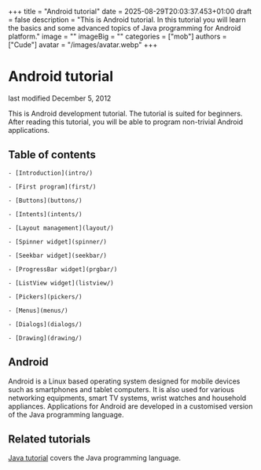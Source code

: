 +++
title = "Android tutorial"
date = 2025-08-29T20:03:37.453+01:00
draft = false
description = "This is Android tutorial. In this tutorial you will learn the basics and some advanced topics of Java programming for Android platform."
image = ""
imageBig = ""
categories = ["mob"]
authors = ["Cude"]
avatar = "/images/avatar.webp"
+++

# Android tutorial

last modified December 5, 2012

This is Android development tutorial. The tutorial is suited for beginners. 
After reading this tutorial, you will be able to program non-trivial 
Android applications. 

## Table of contents

   
    - [Introduction](intro/)
 
    - [First program](first/)
 
    - [Buttons](buttons/)
 
    - [Intents](intents/)
 
    - [Layout management](layout/)
 
    - [Spinner widget](spinner/)
 
    - [Seekbar widget](seekbar/)

    - [ProgressBar widget](prgbar/)

    - [ListView widget](listview/)

    - [Pickers](pickers/)
  
    - [Menus](menus/)

    - [Dialogs](dialogs/)
 
    - [Drawing](drawing/)
 
  

## Android

Android is a Linux based operating system designed for mobile devices
such as smartphones and tablet computers. It is also used for various
networking equipments, smart TV systems, wrist watches and household
appliances. Applications for Android are developed in a customised version
of the Java programming language. 

## Related tutorials

[Java tutorial](/lang/java/) covers the Java programming language.